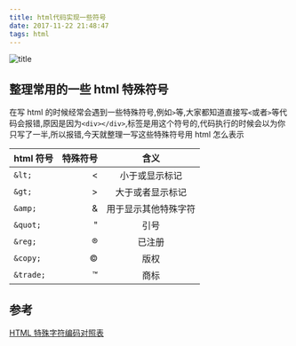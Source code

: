 ```yaml
---
title: html代码实现一些符号
date: 2017-11-22 21:48:47
tags: html
---
```


![title](https://cdn.ionestar.cn/html.jpg)

<!--more-->

## 整理常用的一些 html 特殊符号

在写 html 的时候经常会遇到一些特殊符号,例如`>`等,大家都知道直接写`<`或者`>`等代码会报错,原因是因为`<div></div>`,标签是用这个符号的,代码执行的时候会以为你只写了一半,所以报错,今天就整理一写这些特殊符号用 html 怎么表示

| html 符号 | 特殊符号 |         含义         |
| --------- | -------: | :------------------: |
| `&lt;`    |     &lt; |    小于或显示标记    |
| `&gt;`    |     &gt; |   大于或者显示标记   |
| `&amp;`   |    &amp; | 用于显示其他特殊字符 |
| `&quot;`  |   &quot; |         引号         |
| `&reg;`   |    &reg; |        已注册        |
| `&copy;`  |   &copy; |         版权         |
| `&trade;` |  &trade; |         商标         |

## 参考

[HTML 特殊字符编码对照表](http://www.jb51.net/onlineread/htmlchar.htm)
